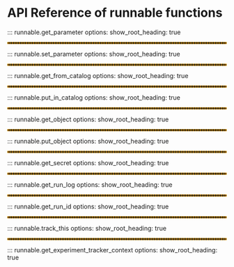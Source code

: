 # API Reference of runnable functions


::: runnable.get_parameter
    options:
        show_root_heading: true

<hr style="border:2px dotted orange">

::: runnable.set_parameter
    options:
        show_root_heading: true

<hr style="border:2px dotted orange">

::: runnable.get_from_catalog
    options:
        show_root_heading: true

<hr style="border:2px dotted orange">

::: runnable.put_in_catalog
    options:
        show_root_heading: true

<hr style="border:2px dotted orange">

::: runnable.get_object
    options:
        show_root_heading: true

<hr style="border:2px dotted orange">

::: runnable.put_object
    options:
        show_root_heading: true



<hr style="border:2px dotted orange">

::: runnable.get_secret
    options:
        show_root_heading: true


<hr style="border:2px dotted orange">

::: runnable.get_run_log
    options:
        show_root_heading: true


<hr style="border:2px dotted orange">

::: runnable.get_run_id
    options:
        show_root_heading: true

<hr style="border:2px dotted orange">

::: runnable.track_this
    options:
        show_root_heading: true


<hr style="border:2px dotted orange">

::: runnable.get_experiment_tracker_context
    options:
        show_root_heading: true
